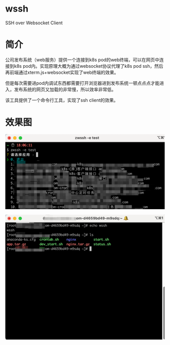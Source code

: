 # wssh
SSH over Websocket Client
# 简介
公司发布系统（web服务）提供一个连接到k8s pod的web终端，可以在网页中连接到k8s pod内。实现原理大概为通过websocket协议代理了k8s pod ssh，然后再前端通过xterm.js+websocket实现了web终端的效果。

但是每次需要进pod内调试东西都需要打开浏览器进到发布系统一顿点点点才能进入，发布系统的网页又加载的非常慢，所以效率非常低。

该工具提供了一个命令行工具，实现了ssh client的效果。

# 效果图

![App选择](https://raw.githubusercontent.com/Orlion/wssh/master/resources/screen_app_select.png)

![Pod](https://raw.githubusercontent.com/Orlion/wssh/master/resources/screen_pod.jpeg)
